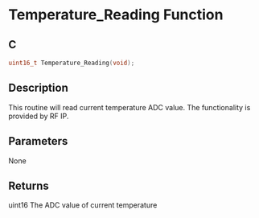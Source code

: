 # Temperature_Reading Function

## C

```c
uint16_t Temperature_Reading(void);
```

## Description

 This routine will read current temperature ADC value. The functionality is
 provided by RF IP.

## Parameters

 None  

## Returns

 uint16 The ADC value of current temperature 

